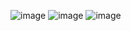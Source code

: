 ![image](https://github.com/SarfarazQadir/Inheritance-OOP-in-C/assets/144503703/efb0ce84-d8d0-4187-806a-12b7ae6a6627)
![image](https://github.com/SarfarazQadir/Inheritance-OOP-in-C/assets/144503703/ced3deea-5a9b-4b11-b42b-0c16a8e2ef5d)
![image](https://github.com/SarfarazQadir/Inheritance-OOP-in-C/assets/144503703/4e171b4f-74d8-4a82-99fe-cb3bf2e1c701)
